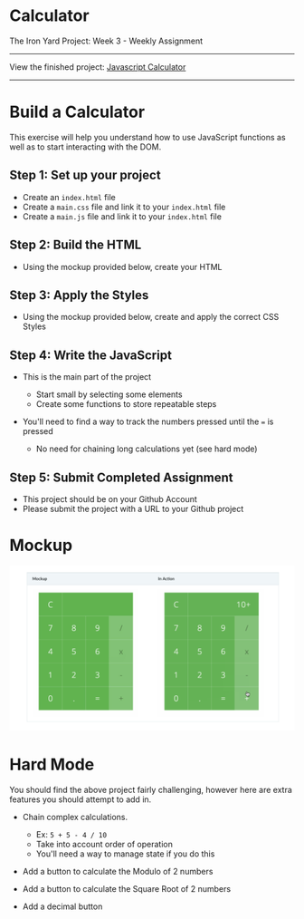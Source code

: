# Calculator
The Iron Yard Project: Week 3 - Weekly Assignment

---

View the finished project: [Javascript Calculator](javascriptcalc.surge.sh)

---

# Build a Calculator

This exercise will help you understand how to use JavaScript functions as well as to start interacting with the DOM.

## Step 1: Set up your project

- Create an `index.html` file
- Create a `main.css` file and link it to your `index.html` file
- Create a `main.js` file and link it to your `index.html` file

## Step 2: Build the HTML

- Using the mockup provided below, create your HTML

## Step 3: Apply the Styles

- Using the mockup provided below, create and apply the correct CSS Styles

## Step 4: Write the JavaScript

- This is the main part of the project
    * Start small by selecting some elements
    * Create some functions to store repeatable steps

- You'll need to find a way to track the numbers pressed until the `=` is pressed
    * No need for chaining long calculations yet (see hard mode)

## Step 5: Submit Completed Assignment

- This project should be on your Github Account
- Please submit the project with a URL to your Github project

# Mockup

![Calculator mockup](https://github.com/rickmurdock/Calculator/blob/master/calculatorMockup.png)

# Hard Mode

You should find the above project fairly challenging, however here are extra features you should attempt to add in.

- Chain complex calculations.
    * Ex: `5 + 5 - 4 / 10`
    * Take into account order of operation
    * You'll need a way to manage state if you do this

- Add a button to calculate the Modulo of 2 numbers
- Add a button to calculate the Square Root of 2 numbers
- Add a decimal button
